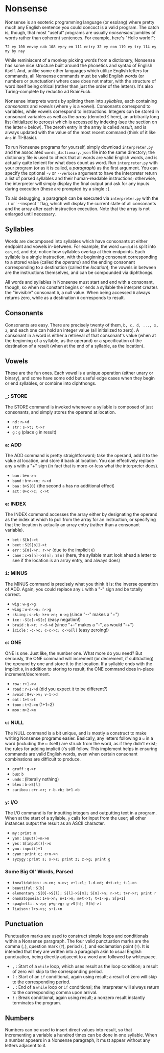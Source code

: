 # Nonsense

Nonsense is an esoteric programming language (or esolang) where pretty much any English sentence you could concoct is a valid program. The catch is, though, that most "useful" programs are usually _nonsensical_ jumbles of words rather than coherent sentences. For example, here's "Hello world!":

`72 ey 100 envoy nab 108 eyry em 111 entry 32 ey eon 119 ey try 114 ey my by nay`

While reminiscent of a monkey picking words from a dictionary, Nonsense has some nice structure built around the phonetics and syntax of English itself. And, unlike some other languages which utilize English letters for commands, all Nonsense commands must be valid English _words_ (or numbers or punctuation) where case does not matter, with the structure of word itself being critical (rather than just the order of the letters). It's also Turing-complete by reductio ad BrainFuck.

Nonsense interprets words by splitting them into _syllables_, each containing  _consonants_ and _vowels_ (where `y` is a vowel). Consonants correspond to variables, while vowels correspond to instructions. Integers can be stored in consonant variables as well as the _array_ (denoted `S` here), an arbitrarily long list (initialized to zeroes) which is accessed by indexing (see the section on the letter `e` below). The zeroth entry in the array is called _result_, and is always updated with the value of the most recent command (think of it like `Ans` in TI-Basic).

To run Nonsense programs for yourself, simply download `interpreter.py` and the associated `words_dictionary.json` file into the same directory; the dictionary file is used to check that all words are valid English words, and is actually quite lenient for what does count as word. Run `interpreter.py` with your program (or as it is called, a _paragraph_) as the first argument. You can specify the optional `-v` or `--verbose` argument to have the interpreter return a list of parsed syllables and their human-readable instructions; otherwise, the interpreter will simply display the final output and ask for any inputs during execution (these are prompted by a single `:`).

To aid debugging, a paragraph can be executed via `interpreter.py` with the `-i` or `--inspect`` flag, which will display the current state of all consonants and the array after each instruction execution. Note that the array is not enlarged until necessary.

## Syllables

Words are decomposed into syllables which have consonants at either endpoint and vowels in-between. For example, the word `candid` is split into `can`, `nd`, and `did`; notice how syllables overlap at their endpoints. Each syllable is a single instruction, with the beginning consonant corresponding to a stored value (called the _operand_) and the ending consonant corresponding to a destination (called the _location_); the vowels in between are the instructions themselves, and can be compounded via diphthongs.

All words and syllables in Nonsense must start and end with a consonant, though, so when no constant begins or ends a syllable the interpret creates the "invisible" consonant `0`, a null value. When being accessed `0` always returns zero, while as a destination `0` corresponds to result.

## Consonants

Consonants are easy. There are precisely twenty of them, `b, c, d, ..., x, z`, and each one can hold an integer value (all initialized to zero). A consonant in a word is either a retrieval of that consonant's value (when at the beginning of a syllable, as the operand) or a specification of the destination of a result (when at the end of a syllable, as the location).

## Vowels

These are the fun ones. Each vowel is a unique operation (either unary or binary), and some have some odd but useful edge cases when they begin or end syllables, or combine into diphthongs.

### `_`: STORE

The STORE command is invoked whenever a syllable is composed of just consonants, and simply stores the operand at location.

* `nd` : `n->d`
* `str` : `s->t; t->r`
* `g` : `g` (place `g` in result)

### `a`: ADD

The ADD command is pretty straightforward; take the operand, add it to the value at location, and store it back at location. You can effectively replace any `a` with a "+" sign (in fact that is more-or-less what the interpreter does).

* `ban` : `b+n->n`
* `band` : `b+n->n; n->d`
* `baa` : `b+S[0]` (the second `a` has no additional effect)
* `act` : `0+c->c; c->t`

### `e`: INDEX

The INDEX command accesses the array either by designating the operand as the index at which to pull from the array for an instruction, or specifying that the location is actually an array entry (rather than a consonant variable).

* `bet` : `S[b]->t`
* `beet` : `S[S[b]]->t`
* `err` : `S[0]->r; r->r` (due to the implicit `0`)
* `cane` : `c+S[n]->S[n]; S[n]` (here, the syllable must look ahead a letter to see if the location is an array entry, and always does)

### `i`: MINUS

The MINUS command is precisely what you think it is: the inverse operation of ADD. Again, you could replace any `i` with a "-" sign and be totally correct.

* `wig` : `w-g->g`
* `wing` : `w-n->n; n->g`
* `skiing` : `s->k; k+n->n; n->g` (since "--" makes a "+")
* `ice` : `-S[c]->S[c]` (easy negation!)
* `braid` : `b->r; r-d->d` (since "+-" makes a "-", as would "-+")
* `icicle` : `-c->c; c-c->c; c->S[l]` (easy zeroing!)

### `o`: ONE

ONE is one. Just like, the number one. What more do you need?
But seriously, the ONE command will increment (or decrement, if subtracting) the operand by one and store it to the location. If a syllable ends with the implicit `0`, in addition to storing to result, the ONE command does in-place increment/decrement.

* `row` : `r+1->w`
* `road` : `r+1->d` (did you expect it to be different?)
* `avoid` : `0+v->v; v-1->d`
* `oat` : `1+t->t`
* `toon` : `t+2->n` (1+1=2)
* `moo` : `m+2->m`

### `u`: NULL

The NULL command is a bit unique, and is mostly a construct to make writing Nonsense programs easier. Basically, any letters following a `u` in a word (including the `u` itself) are struck from the word, as if they didn't exist; the rules for adding implicit `0`'s still follow. This implement helps in ensuring commands are valid English words, even when certain consonant combinations are difficult to produce.

* `gruff` : `g->r`
* `bus`: `b`
* `undo` : (literally nothing)
* `bleu` : `b->S[l]`
* `caribou` : `c+r->r; r-b->b; b+1->b`

### `y`: I/O

The I/O command is for inputting integers and outputting text in a program. When at the start of a syllable, `y` calls for input from the user; all other instances output the result as an ASCII character.

* `my` : `print m`
* `yam` : `input()+m->m`
* `yes` : `S[input()]->s`
* `you` : `input()+1`
* `cyan` : `print c; c+n->n`
* `syzygy` : `print s; s->z; print z; z->g; print g`

### Some Big Ol' Words, Parsed

* `invalidation` : `-n->n; n->v; v+l->l; l-d->d; d+t->t; t-1->n`
* `beautiful` : `S[b]`
* `elementary` : `S[0]->S[l]; S[l]->S[m]; S[m]->n; n->t; t+r->r; print r`
* `onomatopoeia` : `1+n->n; n+1->m; m+t->t; t+1->p; S[p+1]`
* `spaghetti` : `s->p; p+g->g; g->S[h]; S[h]->t`
* `liaison` : `l+s->s; s+1->n`

## Punctuation

Punctuation marks are used to construct simple loops and conditionals within a Nonsense paragraph. The four valid punctuation marks are the comma (`,`), question mark (`?`), period (`.`), and exclamation point (`!`). It is intended that they are written into a paragraph akin to usual English punctuation, being directly adjacent to a word and followed by whitespace.

* `,` : Start of a `while` loop, which uses result as the loop condition; a result of zero will skip to the corresponding period.
* `?` : Start of an `if` conditional, again using result; a result of zero will skip to the corresponding period.
* `.` : End of a `while` loop or `if` conditional; the interpreter will always return to the corresponding comma upon arrival.
* `!` : Break conditional, again using result; a nonzero result instantly terminates the program.

## Numbers

Numbers can be used to insert direct values into result, so that incrementing a variable a hundred times can be done in one syllable. When a number appears in a Nonsense paragraph, it must appear without any letters adjacent to it.